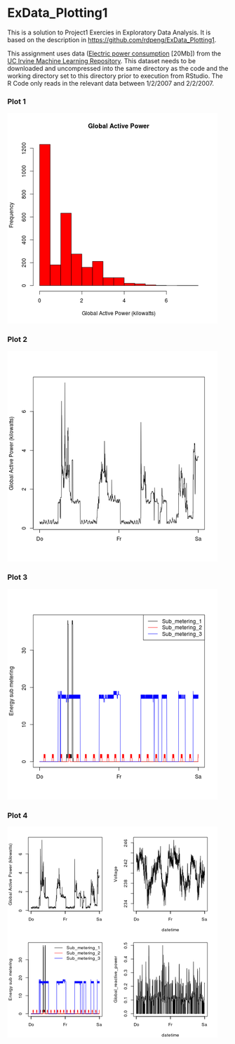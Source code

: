 # ExData_Plotting1

This is a solution to Project1 Exercies in Exploratory Data Analysis. It is based on the description in https://github.com/rdpeng/ExData_Plotting1.

This assignment uses data (<a href="https://d396qusza40orc.cloudfront.net/exdata%2Fdata%2Fhousehold_power_consumption.zip">Electric power consumption</a> [20Mb]) 
from the <a href="http://archive.ics.uci.edu/ml/">UC Irvine Machine Learning Repository</a>. 
This dataset needs to be downloaded and uncompressed into the same directory as the code 
and the working directory set to this directory prior to execution from RStudio. 
The R Code only reads in the relevant data between 1/2/2007 and 2/2/2007.

### Plot 1


![plot of plot1](plot1.png) 


### Plot 2

![plot of plot2](plot2.png) 


### Plot 3

![plot of plot3](plot3.png) 


### Plot 4

![plot of plot4](plot4.png) 
